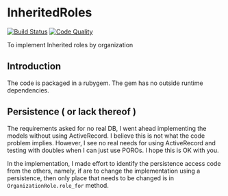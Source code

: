 # InheritedRoles

[![Build Status](https://travis-ci.org/ywen/inherited_roles.png?branch=master)](https://travis-ci.org/ywen/inherited_roles)
[![Code Quality](https://codeclimate.com/badge.png)](https://codeclimate.com/github/ywen/inherited_roles)

To implement Inherited roles by organization

## Introduction

The code is packaged in a rubygem. The gem has no outside runtime dependencies.

## Persistence ( or lack thereof )

The requirements asked for no real DB, I went ahead implementing the models without using ActiveRecord. I believe this is not what the code problem implies. However, I see no real needs for using ActiveRecord and testing with doubles when I can just use POROs. I hope this is OK with you.

In the implementation, I made effort to identify the persistence access code from the others, namely, if are to change the implementation using a persistence, then only place that needs to be changed is in ```OrganizationRole.role_for``` method.

